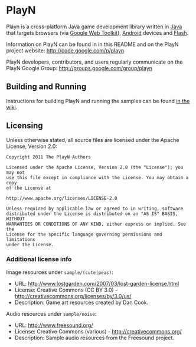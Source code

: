 PlayN
=====

Playn is a cross-platform Java game development library written in [Java] that
targets browsers (via [Google Web Toolkit]), [Android] devices and [Flash].

Information on PlayN can be found in in this README and on the PlayN project
website: http://code.google.com/p/playn

PlayN developers, contributors, and users regularly communicate on the PlayN
Google Group: http://groups.google.com/group/playn

Building and Running
--------------------

Instructions for building PlayN and running the samples can be found [in the
wiki](http://code.google.com/p/playn/wiki/GettingStarted).

Licensing
---------

Unless otherwise stated, all source files are licensed under the Apache
License, Version 2.0:

    Copyright 2011 The PlayN Authors

    Licensed under the Apache License, Version 2.0 (the "License"); you may not
    use this file except in compliance with the License. You may obtain a copy
    of the License at

    http://www.apache.org/licenses/LICENSE-2.0

    Unless required by applicable law or agreed to in writing, software
    distributed under the License is distributed on an "AS IS" BASIS, WITHOUT
    WARRANTIES OR CONDITIONS OF ANY KIND, either express or implied. See the
    License for the specific language governing permissions and limitations
    under the License.

### Additional license info

Image resources under `sample/(cute|peas)`:

* URL: http://www.lostgarden.com/2007/03/lost-garden-license.html
* License: Creative Commons (CC BY 3.0) - http://creativecommons.org/licenses/by/3.0/us/
* Description: Game art resources created by Dan Cook.

Audio resources under `sample/noise`:

* URL: http://www.freesound.org/
* License: Creative Commons (various) - http://creativecommons.org/
* Description: Sample audio resources from the Freesound project.

[Java]: http://www.java.com/
[Google Web Toolkit]: http://code.google.com/webtoolkit/
[GWT]: http://code.google.com/webtoolkit/
[Android]: http://www.android.com/
[Flash]: http://www.adobe.com/products/flash.html
[Ant]: http://ant.apache.org/
[Maven]: http://maven.apache.org/
[Eclipse]: http://www.eclipse.org/
[Git]: http://git-scm.com/
[Google Plugin for Eclipse]: http://code.google.com/eclipse/
